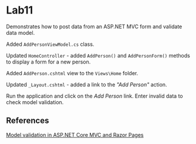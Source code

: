 # Lab11

Demonstrates how to post data from an ASP.NET MVC form and validate data model.

Added `AddPersonViewModel.cs` class.

Updated `HomeController` - added `AddPerson()` and `AddPersonForm()` methods to display a form for a new person.

Added `AddPerson.cshtml` view to the `Views\Home` folder.

Updated `_Layout.cshtml` - added a link to the *"Add Person"* action.

Run the application and click on the *Add Person* link. Enter invalid data to check model validation.

## References
[Model validation in ASP.NET Core MVC and Razor Pages](https://docs.microsoft.com/en-us/aspnet/core/mvc/models/validation?view=aspnetcore-5.0)